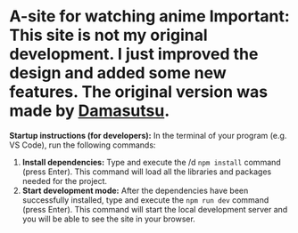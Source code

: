 # A-site for watching anime **Important:** This site is not my original development. I just improved the design and added some new features. The original version was made by [Damasutsu](https://github.com/Damasutsu).

**Startup instructions (for developers):** In the terminal of your program (e.g. VS Code), run the following commands:

1.  **Install dependencies:** Type and execute the /d
    ```npm install``` 
    command (press Enter). This command will load all the libraries and packages needed for the project.
2.  **Start development mode:** After the dependencies have been successfully installed, type and execute the
    ```npm run dev``` 
    command (press Enter). This command will start the local development server and you will be able to see the site in your browser.
